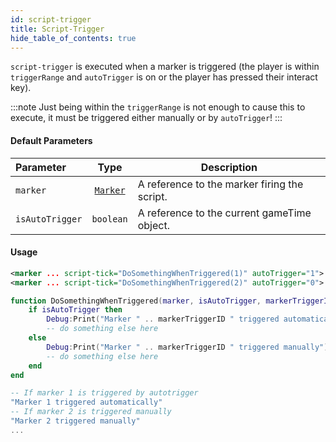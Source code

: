 ```yaml
---
id: script-trigger
title: Script-Trigger
hide_table_of_contents: true
---
```


`script-trigger` is executed when a marker is triggered (the player is within `triggerRange` and `autoTrigger` is on or the player has pressed their interact key).

:::note
Just being within the `triggerRange` is not enough to cause this to execute, it must be triggered either manually or by `autoTrigger`!
:::

#### Default Parameters
| Parameter | Type | Description |
| :-------- | :--: | ----------- |
| `marker` | [`Marker`](/docs/lua-scripting/lua-lib/marker) | A reference to the marker firing the script. |  
| `isAutoTrigger` | `boolean` | A reference to the current gameTime object. |

#### Usage
```xml title="pack.xml"
<marker ... script-tick="DoSomethingWhenTriggered(1)" autoTrigger="1">
<marker ... script-tick="DoSomethingWhenTriggered(2)" autoTrigger="0">
```

```lua title="script.lua"
function DoSomethingWhenTriggered(marker, isAutoTrigger, markerTriggerID)
    if isAutoTrigger then
        Debug:Print("Marker " .. markerTriggerID " triggered automatically")
        -- do something else here
    else
        Debug:Print("Marker " .. markerTriggerID " triggered manually")
        -- do something else here
    end
end
```

```lua title="Example Output"
-- If marker 1 is triggered by autotrigger
"Marker 1 triggered automatically"
-- If marker 2 is triggered manually
"Marker 2 triggered manually"
...
```